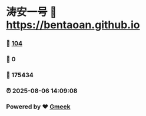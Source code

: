# 涛安一号 :link: https://bentaoan.github.io 
### :page_facing_up: [104](https://bentaoan.github.io/tag.html) 
### :speech_balloon: 0 
### :hibiscus: 175434 
### :alarm_clock: 2025-08-06 14:09:08 
### Powered by :heart: [Gmeek](https://github.com/Meekdai/Gmeek)
